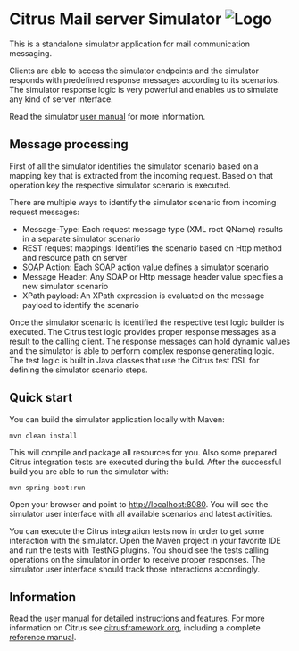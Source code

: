 Citrus Mail server Simulator ![Logo][1]
================

This is a standalone simulator application for mail communication messaging.

Clients are able to access the simulator endpoints and the simulator responds with predefined response
messages according to its scenarios. The simulator response logic is very powerful and enables us to simulate 
any kind of server interface.

Read the simulator [user manual](https://citrusframework.org/citrus-simulator/) for more information.

Message processing
---------

First of all the simulator identifies the simulator scenario based on a mapping key that is extracted from the incoming request. Based
on that operation key the respective simulator scenario is executed.

There are multiple ways to identify the simulator scenario from incoming request messages:

* Message-Type: Each request message type (XML root QName) results in a separate simulator scenario
* REST request mappings: Identifies the scenario based on Http method and resource path on server
* SOAP Action: Each SOAP action value defines a simulator scenario
* Message Header: Any SOAP or Http message header value specifies a new simulator scenario
* XPath payload: An XPath expression is evaluated on the message payload to identify the scenario

Once the simulator scenario is identified the respective test logic builder is executed. The Citrus test logic provides
proper response messages as a result to the calling client. The response messages can hold dynamic values and the
simulator is able to perform complex response generating logic. The test logic is built in Java classes that use the Citrus test
DSL for defining the simulator scenario steps.

Quick start
---------

You can build the simulator application locally with Maven:

```
mvn clean install
```

This will compile and package all resources for you. Also some prepared Citrus integration tests are executed during the build. 
After the successful build you are able to run the simulator with:

```
mvn spring-boot:run
```

Open your browser and point to [http://localhost:8080](http://localhost:8080). You will see the simulator user interface with all available scenarios and 
latest activities. 

You can execute the Citrus integration tests now in order to get some interaction with the simulator. Open the Maven project in your favorite IDE and
run the tests with TestNG plugins. You should see the tests calling operations on the simulator in order to receive proper responses. The simulator user interface should track those
interactions accordingly.

Information
---------

Read the [user manual](https://citrusframework.org/citrus-simulator/) for detailed instructions and features.
For more information on Citrus see [citrusframework.org][2], including a complete [reference manual][3].

 [1]: https://citrusframework.org/img/brand-logo.png "Citrus"
 [2]: https://citrusframework.org
 [3]: https://citrusframework.org/reference/html/
